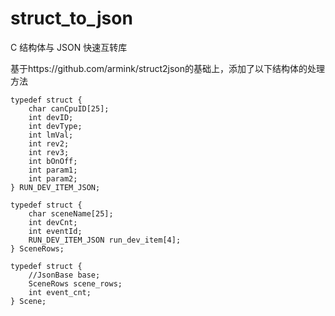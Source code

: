 # struct_to_json
C 结构体与 JSON 快速互转库

基于https://github.com/armink/struct2json的基础上，添加了以下结构体的处理方法
```
typedef struct {
    char canCpuID[25];
    int devID;
    int devType;
    int lmVal;
    int rev2;
    int rev3;
    int bOnOff;
    int param1;
    int param2;
} RUN_DEV_ITEM_JSON;

typedef struct {
    char sceneName[25];
    int devCnt;
    int eventId;
    RUN_DEV_ITEM_JSON run_dev_item[4];
} SceneRows;

typedef struct {
    //JsonBase base;
    SceneRows scene_rows;
    int event_cnt;
} Scene;
```
